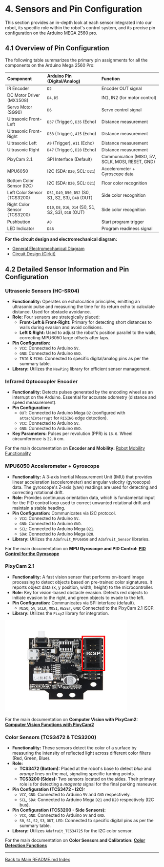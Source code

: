 # 4. Sensors and Pin Configuration

This section provides an in-depth look at each sensor integrated into our robot, its specific role within the robot's control system, and its precise pin configuration on the Arduino MEGA 2560 pro.

## 4.1 Overview of Pin Configuration

The following table summarizes the primary pin assignments for all the components on the Arduino Mega 2560 Pro:

| Component                    | Arduino Pin (Digital/Analog) | Function                                       |
| :--------------------------- | :--------------------------- | :--------------------------------------------- |
| IR Encoder                   | `D2`                         | Encoder OUT signal                  |
| DC Motor Driver (MX1508)     | `D4`, `D5`                   | IN1, IN2 (for motor control)        |
| Servo Motor (SG90)           | `D6`                         | Servo control signal                |
| Ultrasonic Front-Left        | `D37` (Trigger), `D35` (Echo) | Distance measurement                |
| Ultrasonic Front-Right       | `D33` (Trigger), `A15` (Echo) | Distance measurement                |
| Ultrasonic Left              | `A9` (Trigger), `A11` (Echo) | Distance measurement                 |
| Ultrasonic Right             | `D47` (Trigger), `D28` (Echo) | Distance measurement                |
| PixyCam 2.1                    | SPI Interface (Default)      | Communication (MISO, 5V, SCLK, MOSI, RESET, GND) |
| MPU6050                      | I2C (SDA: `D20`, SCL: `D21`) | Accelerometer + Gyroscope data |
| Bottom Color Sensor (I2C)    | I2C (SDA: `D20`, SCL: `D21`) | Floor color recognition        |
| Left Color Sensor (TCS3200)  | `D51`, `D49`, `D50`, `D52` (S0, S1, S2, S3), `D48` (OUT) | Side color recognition         |
| Right Color Sensor (TCS3200) | `D10`, `D8`, `D16`, `D14` (S0, S1, S2, S3), `D18` (OUT) | Side color recognition          |
| Pushbutton                   | `A0`                         | Start program trigger              |
| LED Indicator                | `D46`                        | Program readiness signal           |

**For the circuit design and electromechanical diagram:**

* [General Electromechanical Diagram](../schemes/)
* [Circuit Design (Cirkit)](https://alexp7608.github.io/VizDrive-pruebas/embeds/interactive_circuit.html)

## 4.2 Detailed Sensor Information and Pin Configuration

### Ultrasonic Sensors (HC-SR04)

* **Functionality:** Operates on echolocation principles, emitting an ultrasonic pulse and measuring the time for its return echo to calculate distance. Used for obstacle avoidance.
* **Role:** Four sensors are strategically placed:
  * **Front-Left & Front-Right:** Primary for detecting short distances to walls during evasion and avoid collisions.
  * **Left & Right:** Used to adjust the robot's position parallel to the walls, correcting MPU6050 large offsets after laps.
* **Pin Configuration:**
  * `VCC`: Connected to Arduino `5V`.
  * `GND`: Connected to Arduino `GND`.
  * `TRIG` & `ECHO`: Connected to specific digital/analog pins as per the summary table.
* **Library:** Utilizes the `NewPing` library for efficient sensor management.

### Infrared Optocoupler Encoder

* **Functionality:** Detects pulses generated by the encoding wheel as an interrupt on the Arduino. Essential for accurate odometry (distance and speed measurement).
* **Pin Configuration:**
  * `OUT`: Connected to Arduino Mega `D2` (configured with `attachInterrupt` for `RISING` edge detection).
  * `VCC`: Connected to Arduino `5V`.
  * `GND`: Connected to Arduino `GND`.
* **Key Parameters:** Pulses per revolution (PPR) is `16.0`. Wheel circumference is `22.0` cm.

For the main documentation on **Encoder and Mobility:**
[Robot Mobility Functionality](./05_robot_mobility.md)

### MPU6050 Accelerometer + Gyroscope

* **Functionality:** A 3-axis Inertial Measurement Unit (IMU) that provides linear acceleration (accelerometer) and angular velocity (gyroscope) data. The gyroscope's Z-axis (yaw) readings are used for detecting and correcting rotational drift.
* **Role:** Provides continuous orientation data, which is fundamental input for the PID control loop used to correct unwanted rotational drift and maintain a stable heading.
* **Pin Configuration:** Communicates via I2C protocol.
  * `VCC`: Connected to Arduino `5V`.
  * `GND`: Connected to Arduino `GND`.
  * `SCL`: Connected to Arduino Mega `D21`.
  * `SDA`: Connected to Arduino Mega `D20`.
* **Library:** Utilizes the `Adafruit_MPU6050` and `Adafruit_Sensor` libraries.

For the main documentation on **MPU Gyroscope and PID Control:**
[**PID Control for the Gyroscope**](./06_pid_gyroscope_control.md)

### PixyCam 2.1

* **Functionality:** A fast vision sensor that performs on-board image processing to detect objects based on pre-trained color signatures. It reports object data (x, y position, width, height) to the microcontroller.
* **Role:** Key for vision-based obstacle evasion. Detects red objects to initiate evasion to the right, and green objects to evade to the left.
* **Pin Configuration:** Communicates via SPI interface (default).
  * `MISO`, `5V`, `SCLK`, `MOSI`, `RESET`, `GND`: Connected to the PixyCam 2.1 ISCP.
* **Library:** Utilizes the `Pixy2` library for integration.

<img src="../assets/hardware_photos/pixycam_pin.png" width="400" height="300" alt="PixyCam2 ICSP Protocop Pins">

For the main documentation on **Computer Vision with PixyCam2:**
[**Computer Vision Functions with PixyCam2**](07_pixycam_computer_vision.md)

### Color Sensors (TCS3472 & TCS3200)

* **Functionality:** These sensors detect the color of a surface by measuring the intensity of reflected light across different color filters (Red, Green, Blue).
* **Role:**
  * **TCS3472 (Bottom):** Placed at the robot's base to detect *blue* and *orange* lines on the mat, signaling specific turning points.
  * **TCS3200 (Sides):** Two sensors located on the sides. Their primary role is for detecting a *magenta* signal for the final parking maneuver.
* **Pin Configuration (TCS3472 - I2C):**
  * `VCC`, `GND`: Connected to Arduino `5V` and `GND` respectively.
  * `SCL`, `SDA`: Connected to Arduino Mega `D21` and `D20` respectively (I2C bus).
* **Pin Configuration (TCS3200 - Side Sensors):**
  * `VCC`, `GND`: Connected to Arduino `5V` and `GND`.
  * `S0`, `S1`, `S2`, `S3`, `OUT`, `LED`: Connected to specific digital pins as per the summary table.
* **Library:** Utilizes `Adafruit_TCS34725` for the I2C color sensor.

For the main documentation on **Color Sensors and Calibration:**
[**Color Detection Functions**](./docs/08_color_detection.md)

---

[Back to Main README.md Index](../README.md)
